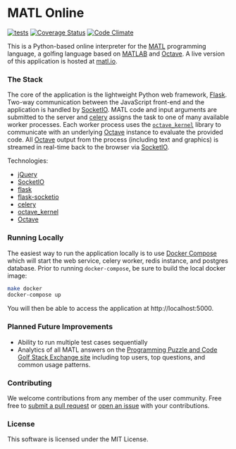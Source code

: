 # MATL Online

[![tests](https://github.com/suever/MATL-Online/actions/workflows/tests.yml/badge.svg)](https://github.com/suever/MATL-Online/actions/workflows/tests.yml)
[![Coverage Status](https://coveralls.io/repos/github/suever/MATL-Online/badge.svg?branch=main)](https://coveralls.io/github/suever/MATL-Online?branch=main)
[![Code Climate](https://codeclimate.com/github/suever/MATL-Online/badges/gpa.svg)](https://codeclimate.com/github/suever/MATL-Online)

This is a Python-based online interpreter for the [MATL][matl] programming
language, a golfing language based on [MATLAB][matlab] and [Octave][octave]. A
live version of this application is hosted at
[matl.io][matl.io].

### The Stack

The core of the application is the lightweight Python web framework,
[Flask][flask]. Two-way communication between the JavaScript front-end and the
application is handled by [SocketIO][socketio]. MATL code and input arguments
are submitted to the server and [celery][celery] assigns the task to one of many
available worker processes. Each worker process uses the
[`octave_kernel`][octave_kernel] library to communicate with an underlying
[Octave][octave] instance to evaluate the provided code. All [Octave][octave]
output from the process (including text and graphics) is streamed in real-time
back to the browser via [SocketIO][socketio]. 

Technologies: 
* [jQuery][jquery]
* [SocketIO][socketio]
* [flask][flask]
* [flask-socketio][flask-socketio]
* [celery][celery]
* [octave_kernel][octave_kernel]
* [Octave][octave]

### Running Locally

The easiest way to run the application locally is to use [Docker
Compose][docker-compose] which will start the web service, celery worker, redis
instance, and postgres database. Prior to running `docker-compose`, be sure to
build the local docker image:

```bash
make docker
docker-compose up
```

You will then be able to access the application at http://localhost:5000.


### Planned Future Improvements

- Ability to run multiple test cases sequentially
- Analytics of all MATL answers on the [Programming Puzzle and
  Code Golf Stack Exchange site][ppcg] including top users, top questions, and
  common usage patterns.

### Contributing

We welcome contributions from any member of the user community. Free free to
[submit a pull request][pullrequest] or [open an issue][issues] with your
contributions.

### License

This software is licensed under the MIT License.

[celery]: http://www.celeryproject.org/
[docker]: https://www.docker.com/
[docker-compose]: https://docs.docker.com/compose/
[flask-socketio]: https://flask-socketio.readthedocs.io/en/latest/
[flask]: https://flask.pocoo.org
[issues]: https://github.com/suever/MATL-Online/issues/new
[jquery]: https://jquery.com
[matl.io]: https://matl.io
[matl]: https://github.com/lmendo/MATL
[matlab]: https://www.mathworks.com/products/matlab/
[octave]: https://www.gnu.org/software/octave/
[octave_kernel]: https://github.com/Calysto/octave_kernel
[ppcg]: https://codegolf.stackexchange.com
[pullrequest]: https://github.com/suever/MATL-Online/pulls
[socketio]: http://socket.io/

